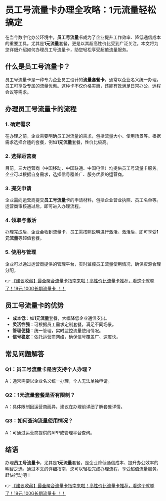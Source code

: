 # 员工号流量卡办理全攻略：1元流量轻松搞定

在当今数字化办公环境中，**员工号流量卡**成为了企业提升工作效率、降低通信成本的重要工具。尤其是**1元流量**套餐，更是以其超高性价比受到广泛关注。本文将为您详细介绍如何办理员工号流量卡，助您轻松享受超值流量服务。

## 什么是员工号流量卡？

员工号流量卡是一种专为企业员工设计的**流量套餐卡**，通常以企业名义统一办理，员工可享受专属的流量优惠。这种卡不仅价格实惠，还能有效满足日常办公、远程会议等需求。

## 办理员工号流量卡的流程

### 1. 确定需求
在办理之前，企业需要明确员工对流量的需求，包括流量大小、使用场景等。根据需求选择合适的套餐，例如**1元流量**套餐，性价比极高。

### 2. 选择运营商
目前，三大运营商（中国移动、中国联通、中国电信）均提供员工号流量卡服务。企业可以根据自身需求，选择信号覆盖广、服务优质的运营商。

### 3. 提交申请
企业需向运营商提交**员工号流量卡**的申请材料，包括企业营业执照、员工名单等。运营商审核通过后，即可进入办理流程。

### 4. 领取与激活
办理完成后，企业会收到流量卡，员工需按照说明进行激活。激活后，即可享受**1元流量**等超值套餐。

### 5. 使用与管理
企业可以通过运营商提供的管理平台，实时监控员工流量使用情况，确保资源合理分配。

👉 [【建议收藏】最全聚合流量卡指南来啦！高性价比流量卡推荐，看这个就够了！19元 100G长期流量卡 ！！](https://bit.ly/Liuliangka)

## 员工号流量卡的优势

- **成本低**：如**1元流量**套餐，大幅降低企业通信支出。
- **灵活性强**：可根据员工需求定制套餐，满足不同场景。
- **管理便捷**：统一管理，实时监控流量使用情况。
- **信号稳定**：依托运营商网络，确保信号覆盖广、速度快。

## 常见问题解答

### Q1：员工号流量卡是否支持个人办理？
A：通常需要以企业名义统一办理，个人无法单独申请。

### Q2：1元流量套餐是否有限制？
A：具体限制因运营商而异，建议在办理前详细了解套餐详情。

### Q3：如何查询流量使用情况？
A：可通过运营商提供的APP或管理平台查询。

## 结语

办理**员工号流量卡**，尤其是**1元流量**套餐，是企业降低通信成本、提升办公效率的明智之选。通过本文的详细指南，您可以轻松完成办理流程，享受超值流量服务。赶快行动吧！

👉 [【建议收藏】最全聚合流量卡指南来啦！高性价比流量卡推荐，看这个就够了！19元 100G长期流量卡 ！！](https://bit.ly/Liuliangka)